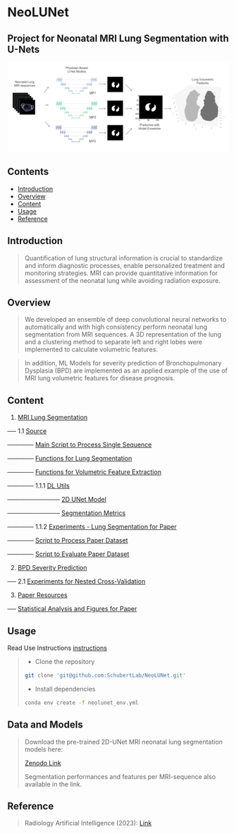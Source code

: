 # NeoLUNet

## Project for Neonatal MRI Lung Segmentation with U-Nets

![cover](./cover/cover.png)
## Contents
- [Introduction](#introduction)
- [Overview](#overview)
- [Content](#content)
- [Usage](#usage)
- [Reference](#reference)

## Introduction
> Quantification of  lung structural information is crucial to standardize and inform diagnostic processes, enable personalized treatment and monitoring strategies.
> MRI can provide quantitative information for assessment of the neonatal lung while avoiding radiation exposure.

## Overview
> We developed an ensemble of deep convolutional neural networks to automatically and with high consistency perform neonatal lung segmentation from MRI sequences.
> A 3D representation of the lung and a clustering method to separate left and right lobes were implemented to calculate volumetric features.

> In addition, ML Models for severity prediction of Bronchopulmonary Dysplasia (BPD) are implemented as an applied example of the use of MRI lung volumetric features for disease prognosis.

## Content

1. [MRI Lung Segmentation](./mri_lung_segmentation)

── 1.1 [Source](./mri_lung_segmentation/src)

────── [Main Script to Process Single Sequence](mri_lung_segmentation/src/main_process_single_sequence.py "main_process_single_sequence.py")

────── [Functions for Lung Segmentation](mri_lung_segmentation/src/segmentation_utils.py "segmentation_utils.py")

────── [Functions for Volumetric Feature Extraction](mri_lung_segmentation/src/lung_volume_utils.py "lung_volume_utils.py")
   
────── 1.1.1  [DL Utils](./mri_lung_segmentation/src/DL_utils)

──────────── [2D UNet Model](./mri_lung_segmentation/src/DL_utils/model2D.py "model2D.py")

──────────── [Segmentation Metrics](./mri_lung_segmentation/src/DL_utils/model2D.py "model2D.py")

────── 1.1.2  [Experiments - Lung Segmentation for Paper](./mri_lung_segmentation/src/paper_experiments)

────── [Script to Process Paper Dataset](mri_lung_segmentation/src/paper_experiments/generate_paper_results.py "generate_paper_results.py")

────── [Script to Evaluate Paper Dataset](./mri_lung_segmentation/src/paper_experiments/segm_evaluation_script.py "segm_evaluation_script.py")


2. [BPD Severity Prediction](./bpd_severity_prediction)

── 2.1 [Experiments for Nested Cross-Validation](./bpd_severity_prediction/src/paper_experiments/)


3. [Paper Resources](./paper_analysis_figures)

── [Statistical Analysis and Figures for Paper](./paper_analysis_figures/1-figures_and_statistical_tests.ipynb)

## Usage
Read Use Instructions [instructions](./cover/instructions.md)
> - Clone the repository
> ```bash
> git clone 'git@github.com:SchubertLab/NeoLUNet.git'
> ```
> - Install dependencies
> ```bash
> conda env create -f neolunet_env.yml
> ```

## Data and Models
> Download the pre-trained 2D-UNet MRI neonatal lung segmentation models here:
> 
> <a href=https://doi.org/10.5281/zenodo.10686751>Zenodo Link</a>
> 
> Segmentation performances and features per MRI-sequence also available in the link.

## Reference
> Radiology Artificial Intelligence (2023): <a href=https://doi.org/10.1148/ryai.220239>Link</a>
